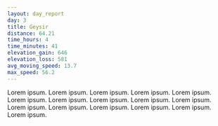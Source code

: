 ```yaml
---
layout: day_report
day: 3
title: Geysir
distance: 64.21
time_hours: 4
time_minutes: 41
elevation_gain: 646
elevation_loss: 581
avg_moving_speed: 13.7
max_speed: 56.2
---
```


Lorem ipsum. Lorem ipsum. Lorem ipsum. Lorem ipsum. Lorem ipsum. Lorem ipsum. Lorem ipsum. Lorem ipsum.
Lorem ipsum. Lorem ipsum. Lorem ipsum. Lorem ipsum. Lorem ipsum. Lorem ipsum. Lorem ipsum. Lorem ipsum.
